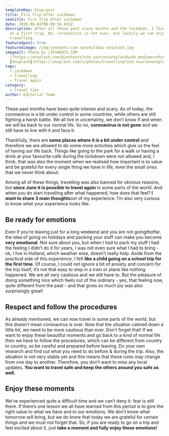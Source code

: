 ```yaml
---
templateKey: blog-post
title: Firs Trip After Lockdown
seotitle: Firs Trip After Lockdown
date: 2020-08-01T08:09:54.035Z
description: After all these past scary months and the lockdown, I finally went
  on a first trip. No, coronavirus is not over, but luckily we can enjoy again
  travelling.
featuredpost: true
featuredimage: /img/jeshoots-com-xzoskultdwi-unsplash.jpg
imagealt: Photo by [JESHOOTS.COM
  ](https://unsplash.com/@jeshoots?utm_source=unsplash&utm_medium=referral&utm_content=creditCopyText)on
  [Unsplash](https://unsplash.com/s/photos/travelling?utm_source=unsplash&utm_medium=referral&utm_content=creditCopyText)
tags:
  - Lockdown
  - travelling
  - Travel again
category:
  - travel tips
author: Editorial Team
---
```

These past months have been quite intense and scary. As of today, the coronavirus is a bit under control in some countries, while others are still fighting a harsh battle. We all live in uncertainty, we don’t know if and when we will be back to our normal life. So no, **coronavirus is not gone** and we still have to live with it and face it.

Thankfully, there are **some places where it is a bit under control** and therefore we are allowed to do some more activities which give us the feel of having our life back. Things like going to the park for a walk or having a drink at your favourite cafè during the lockdown were not allowed and, I think, that was also the moment when we realised how important is to value and be grateful for every single thing we have in life, even the small ones that we never think about.

Among all of these things, travelling was also banned for obvious reasons, but **since June it is possible to travel again** in some parts of the world. And when you do start travelling after what happened, how does that feel? **I want to share 3 main thoughts**out of my experience. I’m also very curious to know what your experience looks like.

## Be ready for emotions

Even if you’re leaving just for a long weekend and you are not going*that*far, the idea of going on holidays and packing your stuff can make you become **very emotional**. Not sure about you, but when I had to pack my stuff I had the feeling I didn’t do it for years, I was not even sure what I had to bring - ok, I live in Holland, which weather wise, doesn’t really help. Aside from the practical side of this experience, I felt **like a child going on a school trip for the first time**. Of course, I could not ignore a bit of anxiety and concern for the trip itself, it’s not that easy to step in a train or plane like nothing happened. We are all very cautious and we still have to. But the pleasure of doing something nice which feels out of the ordinary - yes, that feeling now, quite different from the past - and that gives so much joy was also surprisingly great!

## Respect and follow the procedures

As already mentioned, we can now travel in some parts of the world, but this doesn’t mean coronavirus is over. Now that the situation calmed down a little bit, we need to be more cautious than ever. Don’t forget that! If we want to enjoy these beautiful moments and go back to a kind of normal life then we have to follow the procedures, which can be different from country to country, so be careful and prepared before leaving. Do your own research and find out what you need to do before & during the trip. Also, the situation is not very stable yet and this means that these rules may change from one day to another. Therefore, you don’t want to miss any local updates. **You want to travel safe and keep the others around you safe as well.**

## Enjoy these moments

We’ve experienced quite a difficult time and we can’t deny it: fear is still there. If there’s one lesson we all have learned from this period is to give the right value to what we have and to our emotions. We don’t know what tomorrow will bring, but we do know that today we are grateful for certain things and we must not forget that. So, if you are ready to go on a trip and feel excited about it, just **take a moment and fully enjoy these emotions!**